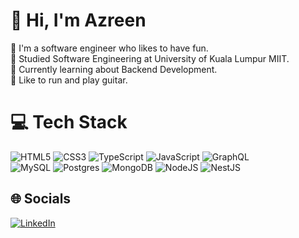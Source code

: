 # 👋  Hi, I'm Azreen
🚀 I'm a software engineer who likes to have fun.<br>
🏫 Studied Software Engineering at University of Kuala Lumpur MIIT.<br>
📖 Currently learning about Backend Development.<br>
🎸 Like to run and play guitar.

# 💻 Tech Stack
![HTML5](https://img.shields.io/badge/html5-%23E34F26.svg?style=flat&logo=html5&logoColor=white)
![CSS3](https://img.shields.io/badge/css3-%231572B6.svg?style=flat&logo=css3&logoColor=white)
![TypeScript](https://img.shields.io/badge/typescript-%23007ACC.svg?style=flat&logo=typescript&logoColor=white)
![JavaScript](https://img.shields.io/badge/javascript-%23323330.svg?style=flat&logo=javascript&logoColor=%23F7DF1E)
![GraphQL](https://img.shields.io/badge/-GraphQL-E10098?style=flat&logo=graphql&logoColor=white)<br>
![MySQL](https://img.shields.io/badge/mysql-4479A1.svg?style=flat&logo=mysql&logoColor=white)
![Postgres](https://img.shields.io/badge/postgres-%23316192.svg?style=flat&logo=postgresql&logoColor=white)
![MongoDB](https://img.shields.io/badge/MongoDB-%234ea94b.svg?style=flat&logo=mongodb&logoColor=white)
![NodeJS](https://img.shields.io/badge/node.js-6DA55F?style=flat&logo=node.js&logoColor=white)
![NestJS](https://img.shields.io/badge/nestjs-%23E0234E.svg?style=flat&logo=nestjs&logoColor=white)

## 🌐 Socials
[![LinkedIn](https://img.shields.io/badge/LinkedIn-%230077B5.svg?logo=linkedin&logoColor=white)](www.linkedin.com/in/azreen-zakaria)
